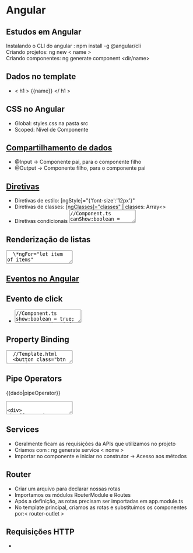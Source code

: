<h1>Angular</h1>

<h2>Estudos em Angular</h2>

Instalando o CLI do angular
: npm install -g @angular/cli
<br>Criando projetos: ng new < name >
<br>Criando componentes: ng generate component <dir/name>

## Dados no template

- < h1 > {{name}} </ h1 >

## CSS no Angular

- Global: styles.css na pasta src
- Scoped: Nível de Componente

## <a href="./src/app/components/parent-data">Compartilhamento de dados</a>

- @Input -> Componente pai, para o componente filho
- @Output -> Componente filho, para o componente pai

## <a href="./src/app/components/directive-components">Diretivas</a>

- Diretivas de estilo: [ngStyle]="{'font-size':'12px'}"
- Diretivas de classes: [ngClasses]="classes" | classes: Array<>
- Diretivas condicionais
  <textarea>
  //Component.ts
  canShow:boolean = true;
  name:string = 'Jonathan'
  //Template.html
  <p *ngIf="canShow">Permito a ser exibido</p>
  <h3 *ngIf="name === 'Guilherme'"></h3>
  </textarea>

## Renderização de listas

  <textarea>
  \*ngFor="let item of items"  
  </textarea>

## <a href="./src/app/components/events-components/">Eventos no Angular</a>

## Evento de click

- <textarea>
  //Component.ts
  show:boolean = true;
  showMessage():void{
  this.show = !(this.show)
  }
  //Template.html
  <button (click)="showMessage()">
  </textarea>

## Property Binding

<textarea>
  //Template.html
  <button class="btn btn-primary" [disabled]="allowButton">Clique Aqui
  </button>

<p [innerText]="allowButton">Text</p>
//Component.ts
allowButton = false;
constructor(){
setTimeout(()=>{
this.allowButton = true;
}, 2000)
}
</textarea>

## Pipe Operators

{{dado|pipeOperator}}
<textarea>

<div>
<h2>{{texto | uppercase}}</h2>
</div>
</textarea>

## Services

- Geralmente ficam as requisições da APIs que utilizamos no projeto
- Criamos com : ng generate service < nome >
- Importar no componente e iniciar no construtor -> Acesso aos métodos

## Router

- Criar um arquivo para declarar nossas rotas
- Importamos os módulos RouterModule e Routes
- Após a definição, as rotas precisam ser importadas em app.module.ts
- No template principal, criamos as rotas e substituímos os componentes por:< router-outlet >

## Requisições HTTP

-
